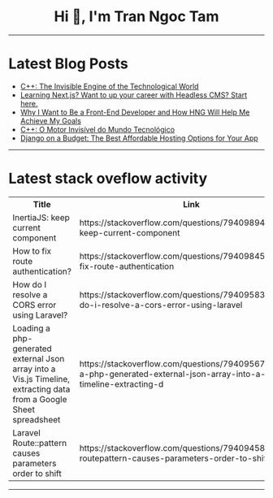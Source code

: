 <h1 align="center">Hi 👋, I'm Tran Ngoc Tam</h1>

---

# Latest Blog Posts 
<!-- BLOG-POST-LIST:START -->
- [C++: The Invisible Engine of the Technological World](https://dev.to/marcosplusplus/c-the-invisible-engine-of-the-technological-world-492j)
- [Learning Next.js? Want to up your career with Headless CMS? Start here.](https://dev.to/joelvarty/learning-nextjs-want-to-up-your-career-with-headless-cms-start-here-4jld)
- [Why I Want to Be a Front-End Developer and How HNG Will Help Me Achieve My Goals](https://dev.to/malkayne/why-i-want-to-be-a-front-end-developer-and-how-hng-will-help-me-achieve-my-goals-3jl3)
- [C++: O Motor Invisível do Mundo Tecnológico](https://dev.to/marcosplusplus/c-o-motor-invisivel-do-mundo-tecnologico-1f93)
- [Django on a Budget: The Best Affordable Hosting Options for Your App](https://dev.to/brian_oginga/django-on-a-budget-the-best-affordable-hosting-options-for-your-app-309o)
<!-- BLOG-POST-LIST:END -->

---

# Latest stack oveflow activity
<table>
  <tr><th>Title</th><th>Link</th></tr>
  <!-- STACKOVERFLOW:START --><tr><td>InertiaJS: keep current component</td><td>https://stackoverflow.com/questions/79409894/inertiajs-keep-current-component</td></tr><tr><td>How to fix route authentication?</td><td>https://stackoverflow.com/questions/79409845/how-to-fix-route-authentication</td></tr><tr><td>How do I resolve a CORS error using Laravel?</td><td>https://stackoverflow.com/questions/79409583/how-do-i-resolve-a-cors-error-using-laravel</td></tr><tr><td>Loading a php-generated external Json array into a Vis.js Timeline, extracting data from a Google Sheet spreadsheet</td><td>https://stackoverflow.com/questions/79409567/loading-a-php-generated-external-json-array-into-a-vis-js-timeline-extracting-d</td></tr><tr><td>Laravel Route::pattern causes parameters order to shift</td><td>https://stackoverflow.com/questions/79409458/laravel-routepattern-causes-parameters-order-to-shift</td></tr><!-- STACKOVERFLOW:END -->
</table>

---


